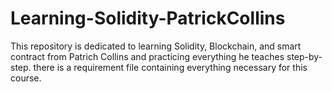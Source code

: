 # Learning-Solidity-PatrickCollins
This repository is dedicated to learning Solidity, Blockchain, and smart contract from Patrich Collins and practicing everything he teaches step-by-step. 
there is a requirement file containing everything necessary for this course. 
